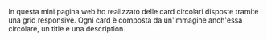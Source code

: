 In questa mini pagina web ho realizzato delle card circolari disposte tramite una grid responsive. Ogni card è composta da un'immagine anch'essa circolare, un title e una description.
